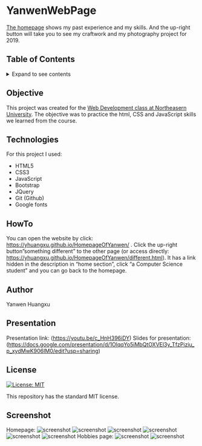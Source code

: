 # YanwenWebPage

[The homepage](https://yhuangxu.github.io/HomepageOfYanwen/) shows my past experience and my skills. And the up-right button will take you to see my craftwork and my photography project for 2019.

## Table of Contents
<details><summary>Expand to see contents</summary>
<p>

* **[Objective](#objective)**<br />
* **[Technologies](#technologies)**<br />
* **[HowTo](#HowTo)**<br />
* **[Author](#author)**<br />
* **[Screenshot](#screenshot)**<br />
* **[Presentation](#presentation)**<br />
* **[License](#license)**<br />

</p>
</details>

## Objective
This project was created for the [Web Development class at Northeasern University](http://johnguerra.co/classes/webDevelopment_spring_2019/). The objective was to practice the html, CSS and JavaScript skills we learned from the course.

## Technologies
For this project I used: 
* HTML5
* CSS3
* JavaScript
* Bootstrap
* JQuery
* Git (Github)
* Google fonts

## HowTo
You can open the website by click: https://yhuangxu.github.io/HomepageOfYanwen/ . Click the up-right button”something different” to the other page (or access directly: https://yhuangxu.github.io/HomepageOfYanwen/different.html). It has a link hidden in the description in “home section”, click “a Computer Science student” and you can go back to the homepage.

## Author
Yanwen Huangxu

## Presentation
Presentation link: (https://youtu.be/c_HnH396iDY)
Slides for presentation: (https://docs.google.com/presentation/d/1OlqqYo5iMbQtOXVEl3y_TfzPjziu_p_xydMwK906IM0/edit?usp=sharing)

## License
[![License: MIT](https://img.shields.io/badge/License-MIT-yellow.svg)](https://opensource.org/licenses/MIT)

This repository has the standard MIT license. 


## Screenshot
Homepage:
![screenshot](https://farm8.staticflickr.com/7823/31995628287_d759970cdb_k.jpg)
![screenshot](https://farm8.staticflickr.com/7803/46936584581_876c4e1e6e_k.jpg)
![screenshot](https://farm8.staticflickr.com/7867/46022662375_9d2511c4da_k.jpg)
![screenshot](https://farm8.staticflickr.com/7857/33061180348_8d8baeb422_k.jpg)
![screenshot](https://farm8.staticflickr.com/7825/33061179338_c6539611c2_k.jpg)
![screenshot](https://farm8.staticflickr.com/7875/46022663935_bcd928cabb_k.jpg)
Hobbies page:
![screenshot](https://farm5.staticflickr.com/4830/33061177688_d0504a1760_k.jpg)
![screenshot](https://farm8.staticflickr.com/7890/33061175908_5a36fe031c_k.jpg)
